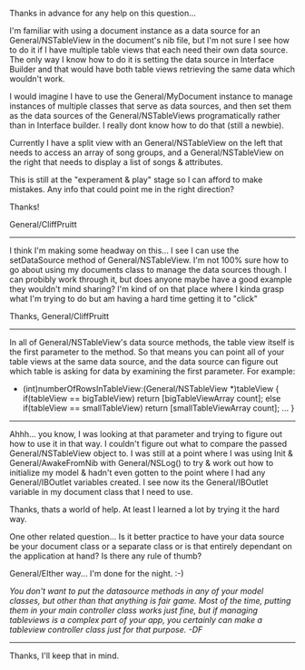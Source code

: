 

Thanks in advance for any help on this question...

I'm familiar with using a document instance as a data source for an General/NSTableView in the document's nib file, but I'm not sure I see how to do it if I have multiple table views that each need their own data source.  The only way I know how to do it is setting the data source in Interface Builder and that would have both table views retrieving the same data which wouldn't work.

I would imagine I have to use the General/MyDocument instance to manage instances of multiple classes that serve as data sources, and then set them as the data sources of the General/NSTableViews programatically rather than in Interface builder.  I really dont know how to do that (still a newbie).

Currently I have a split view with an General/NSTableView on the left that needs to access an array of song groups, and a General/NSTableView on the right that needs to display a list of songs & attributes.

This is still at the "experament & play" stage so I can afford to make mistakes.  Any info that could point me in the right direction?

Thanks!

General/CliffPruitt

----

I think I'm making some headway on this... I see I can use the setDataSource method of General/NSTableView.  I'm not 100% sure how to go about using my documents class to manage the data sources though.  I can probibly work through it, but does anyone maybe have a good example they wouldn't mind sharing?  I'm kind of on that place where I kinda grasp what I'm trying to do but am having a hard time getting it to "click"

Thanks,
General/CliffPruitt

----

In all of General/NSTableView's data source methods, the table view itself is the first parameter to the method. So that means you can point all of your table views at the same data source, and the data source can figure out which table is asking for data by examining the first parameter. For example:

    
- (int)numberOfRowsInTableView:(General/NSTableView *)tableView {
   if(tableView == bigTableView)
      return [bigTableViewArray count];
   else if(tableView == smallTableView)
      return [smallTableViewArray count];
   ...
}

----

Ahhh...  you know, I was looking at that parameter and trying to figure out how to use it in that way.  I couldn't figure out what to compare the passed General/NSTableView object to.  I was still at a point where I was using Init & General/AwakeFromNib with General/NSLog() to try & work out how to initialize my model & hadn't even gotten to the point where I had any General/IBOutlet variables created.  I see now its the General/IBOutlet variable in my document class that I need to use.

Thanks, thats a world of help.  At least I learned a lot by trying it the hard way.

One other related question...  Is it better practice to have your data source be your document class or a separate class or is that entirely dependant on the application at hand?  Is there any rule of thumb?

General/EIther way... I'm done for the night.  :-)

*You don't want to put the datasource methods in any of your model classes, but other than that anything is fair game. Most of the time, putting them in your main controller class works just fine, but if managing tableviews is a complex part of your app, you certainly can make a tableview controller class just for that purpose. -DF*

----

Thanks, I'll keep that in mind.